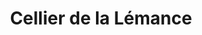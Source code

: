 ---
title: "Cellier de la Lémance"
url: /condezaygues/cellier-de-la-lemance-chemin-de-lalandette/
shop: Spirituosen
---